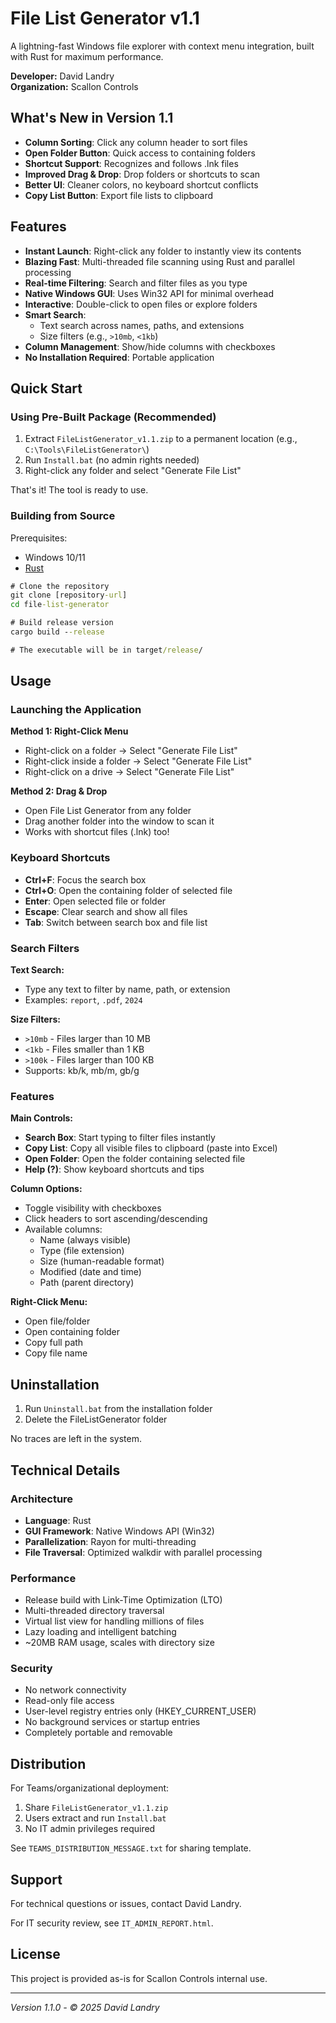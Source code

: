 # File List Generator v1.1

A lightning-fast Windows file explorer with context menu integration, built with Rust for maximum performance.

**Developer:** David Landry  
**Organization:** Scallon Controls

## What's New in Version 1.1

- **Column Sorting**: Click any column header to sort files
- **Open Folder Button**: Quick access to containing folders
- **Shortcut Support**: Recognizes and follows .lnk files
- **Improved Drag & Drop**: Drop folders or shortcuts to scan
- **Better UI**: Cleaner colors, no keyboard shortcut conflicts
- **Copy List Button**: Export file lists to clipboard

## Features

- **Instant Launch**: Right-click any folder to instantly view its contents
- **Blazing Fast**: Multi-threaded file scanning using Rust and parallel processing
- **Real-time Filtering**: Search and filter files as you type
- **Native Windows GUI**: Uses Win32 API for minimal overhead
- **Interactive**: Double-click to open files or explore folders
- **Smart Search**:
  - Text search across names, paths, and extensions
  - Size filters (e.g., `>10mb`, `<1kb`)
- **Column Management**: Show/hide columns with checkboxes
- **No Installation Required**: Portable application

## Quick Start

### Using Pre-Built Package (Recommended)

1. Extract `FileListGenerator_v1.1.zip` to a permanent location (e.g., `C:\Tools\FileListGenerator\`)
2. Run `Install.bat` (no admin rights needed)
3. Right-click any folder and select "Generate File List"

That's it! The tool is ready to use.

### Building from Source

Prerequisites:
- Windows 10/11
- [Rust](https://rustup.rs/)

```cmd
# Clone the repository
git clone [repository-url]
cd file-list-generator

# Build release version
cargo build --release

# The executable will be in target/release/
```

## Usage

### Launching the Application

**Method 1: Right-Click Menu**
- Right-click on a folder → Select "Generate File List"
- Right-click inside a folder → Select "Generate File List"
- Right-click on a drive → Select "Generate File List"

**Method 2: Drag & Drop**
- Open File List Generator from any folder
- Drag another folder into the window to scan it
- Works with shortcut files (.lnk) too!

### Keyboard Shortcuts

- **Ctrl+F**: Focus the search box
- **Ctrl+O**: Open the containing folder of selected file
- **Enter**: Open selected file or folder
- **Escape**: Clear search and show all files
- **Tab**: Switch between search box and file list

### Search Filters

**Text Search:**
- Type any text to filter by name, path, or extension
- Examples: `report`, `.pdf`, `2024`

**Size Filters:**
- `>10mb` - Files larger than 10 MB
- `<1kb` - Files smaller than 1 KB
- `>100k` - Files larger than 100 KB
- Supports: kb/k, mb/m, gb/g

### Features

**Main Controls:**
- **Search Box**: Start typing to filter files instantly
- **Copy List**: Copy all visible files to clipboard (paste into Excel)
- **Open Folder**: Open the folder containing selected file
- **Help (?)**: Show keyboard shortcuts and tips

**Column Options:**
- Toggle visibility with checkboxes
- Click headers to sort ascending/descending
- Available columns:
  - Name (always visible)
  - Type (file extension)
  - Size (human-readable format)
  - Modified (date and time)
  - Path (parent directory)

**Right-Click Menu:**
- Open file/folder
- Open containing folder
- Copy full path
- Copy file name

## Uninstallation

1. Run `Uninstall.bat` from the installation folder
2. Delete the FileListGenerator folder

No traces are left in the system.

## Technical Details

### Architecture
- **Language**: Rust
- **GUI Framework**: Native Windows API (Win32)
- **Parallelization**: Rayon for multi-threading
- **File Traversal**: Optimized walkdir with parallel processing

### Performance
- Release build with Link-Time Optimization (LTO)
- Multi-threaded directory traversal
- Virtual list view for handling millions of files
- Lazy loading and intelligent batching
- ~20MB RAM usage, scales with directory size

### Security
- No network connectivity
- Read-only file access
- User-level registry entries only (HKEY_CURRENT_USER)
- No background services or startup entries
- Completely portable and removable

## Distribution

For Teams/organizational deployment:
1. Share `FileListGenerator_v1.1.zip`
2. Users extract and run `Install.bat`
3. No IT admin privileges required

See `TEAMS_DISTRIBUTION_MESSAGE.txt` for sharing template.

## Support

For technical questions or issues, contact David Landry.

For IT security review, see `IT_ADMIN_REPORT.html`.

## License

This project is provided as-is for Scallon Controls internal use.

---

*Version 1.1.0 - © 2025 David Landry*